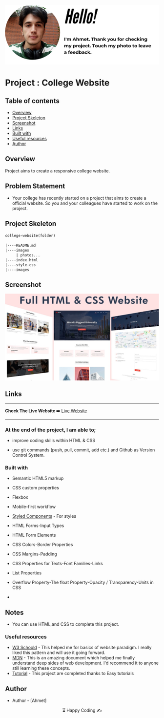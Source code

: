 <p align="center">
<a href="https://www.linkedin.com/in/ahmet-ayd%C4%B1n-2583b1199/" target="_blank"><img src="hello.png" alt="screenshot"></a>
</p>




# Project : College Website 

## Table of contents

  - [Overview](#overview)
  - [Project Skeleton](#project-skeleton)
  - [Screenshot](#screenshot)
  - [Links](#links)
  - [Built with](#built-with)
  - [Useful resources](#useful-resources)
- [Author](#author)


## Overview
Project aims to create a responsive college website.

## Problem Statement

- Your college has recently started on a project that aims to create a official website. So you and your colleagues have started to work on the project.

## Project Skeleton 

```
college-website(folder)

|----README.md                   
|----images      
     | photos...
|----index.html  
|----style.css   
|----images
```


## Screenshot
<p align="center">
<a href="https://bavi-boop.github.io/college-website/"><img src="college.jpg" alt="screenshot" ></a>
</p>

## Links

<hr>
<b>Check The Live Website ➡️</b> <a href="https://bavi-boop.github.io/college-website/">Live Website</a>
<hr>


### At the end of the project, I am able to;

- improve coding skills within HTML & CSS

- use git commands (push, pull, commit, add etc.) and Github as Version Control System.


	
### Built with

- Semantic HTML5 markup

- CSS custom properties

- Flexbox

- Mobile-first workflow

- [Styled Components](https://styled-components.com/) - For styles
	
- HTML Forms-Input Types 

- HTML Form Elements

- CSS Colors-Border Properties

- CSS Margins-Padding

- CSS Properties for Texts-Font Families-Links

- List Properties

- Overflow Property-The float Property-Opacity / Transparency-Units in CSS


	
-

## Notes

- You can use HTML,and CSS to complete this project.

### Useful resources
- [W3 Schoold](https://www.w3schools.com/) - This helped me for basics of website paradigm. I really liked this pattern and will use it going forward.
- [MDN](https://developer.mozilla.org/en-US/) - This is an amazing document which helped me finally understand deep sides of web development. I'd recommend it to anyone still learning these concepts.
- [Tutorial](https://www.youtube.com/watch?v=wHFflWvii3M) - This project are completed thanks to Easy tutorials


## Author

- Author - [Ahmet]

<center> &#8987; Happy Coding  &#9997; </center>
